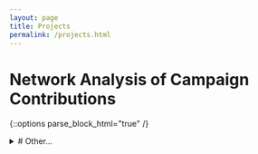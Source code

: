 ```yaml
---
layout: page
title: Projects
permalink: /projects.html
---
```


# Network Analysis of Campaign Contributions

{::options parse_block_html="true" /}
<details><summary>
# Other...</summary>
<p>
 ```python
    import pandas as pd 
    import numpy as np
    import matplotlib.pyplot as plt
    import powerlaw as pl
```
</p>
</details>